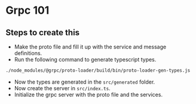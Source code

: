 # Grpc 101

## Steps to create this

- Make the proto file and fill it up with the service and message definitions.
- Run the following command to generate typescript types.

```bash
./node_modules/@grpc/proto-loader/build/bin/proto-loader-gen-types.js  --longs=String --enums=String --defaults --oneofs --grpcLib=@grpc/grpc-js --outDir=src/generated a.proto
```

- Now the types are generated in the `src/generated` folder.
- Now create the server in `src/index.ts`.
- Initialize the grpc server with the proto file and the services.

